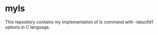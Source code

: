 # myls
This repository contains my implementation of ls command with -latucifd1 options in C language.
